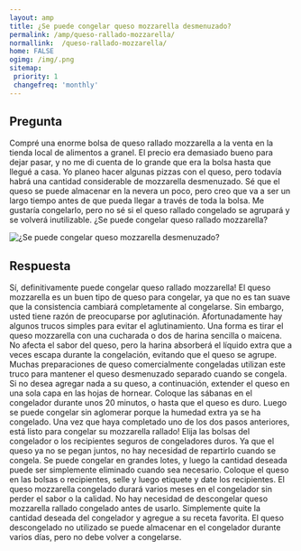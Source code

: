 ```yaml
---
layout: amp
title: ¿Se puede congelar queso mozzarella desmenuzado?  
permalink: /amp/queso-rallado-mozzarella/
normallink:  /queso-rallado-mozzarella/
home: FALSE
ogimg: /img/.png
sitemap:
 priority: 1
 changefreq: 'monthly'
---
```




## Pregunta

Compré una enorme bolsa de queso rallado mozzarella a la venta en la tienda local de alimentos a granel. El precio era demasiado bueno para dejar pasar, y no me di cuenta de lo grande que era la bolsa hasta que llegué a casa. Yo planeo hacer algunas pizzas con el queso, pero todavía habrá una cantidad considerable de mozzarella desmenuzado. Sé que el queso se puede almacenar en la nevera un poco, pero creo que va a ser un largo tiempo antes de que pueda llegar a través de toda la bolsa. Me gustaría congelarlo, pero no sé si el queso rallado congelado se agrupará y se volverá inutilizable. ¿Se puede congelar queso rallado mozzarella?


![¿Se puede congelar queso mozzarella desmenuzado?](https://sepuedecongelar.com/img/ "¿Se puede congelar queso mozzarella desmenuzado?" )


## Respuesta

Sí, definitivamente puede congelar queso rallado mozzarella! El queso mozzarella es un buen tipo de queso para congelar, ya que no es tan suave que la consistencia cambiará completamente al congelarse. Sin embargo, usted tiene razón de preocuparse por aglutinación. Afortunadamente hay algunos trucos simples para evitar el aglutinamiento.
Una forma es tirar el queso mozzarella con una cucharada o dos de harina sencilla o maicena. No afecta el sabor del queso, pero la harina absorberá el líquido extra que a veces escapa durante la congelación, evitando que el queso se agrupe. Muchas preparaciones de queso comercialmente congeladas utilizan este truco para mantener el queso desmenuzado separado cuando se congela. Si no desea agregar nada a su queso, a continuación, extender el queso en una sola capa en las hojas de hornear. Coloque las sábanas en el congelador durante unos 20 minutos, o hasta que el queso es duro. Luego se puede congelar sin aglomerar porque la humedad extra ya se ha congelado.
Una vez que haya completado uno de los dos pasos anteriores, está listo para congelar su mozzarella rallado! Elija las bolsas del congelador o los recipientes seguros de congeladores duros. Ya que el queso ya no se pegan juntos, no hay necesidad de repartirlo cuando se congela. Se puede congelar en grandes lotes, y luego la cantidad deseada puede ser simplemente eliminado cuando sea necesario. Coloque el queso en las bolsas o recipientes, selle y luego etiquete y date los recipientes. El queso mozzarella congelado durará varios meses en el congelador sin perder el sabor o la calidad.
No hay necesidad de descongelar queso mozzarella rallado congelado antes de usarlo. Simplemente quite la cantidad deseada del congelador y agregue a su receta favorita. El queso descongelado no utilizado se puede almacenar en el congelador durante varios días, pero no debe volver a congelarse.